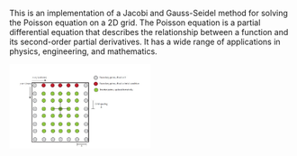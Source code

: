 This is an implementation of a Jacobi and Gauss-Seidel method for solving the Poisson equation on a 2D grid. The Poisson equation is a partial differential equation that describes the relationship between a function and its second-order partial derivatives. It has a wide range of applications in physics, engineering, and mathematics.

<img src="Screenshot 2024-04-21 163108.jpg" width="250" height="150" />

